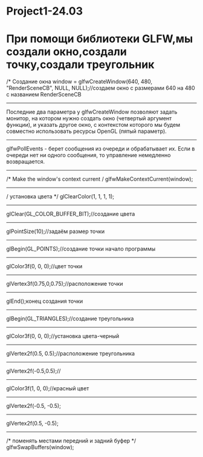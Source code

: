 # Project1-24.03
# При помощи библиотеки GLFW,мы создали окно,создали точку,создали треугольник #

/* Создание окна
window = glfwCreateWindow(640, 480, "RenderSceneCB", NULL, NULL);//создаем окно с размерами 640 на 480 с названием RenderSceneCB
***
Последние два параметра у glfwCreateWindow позволяют задать монитор, на котором нужно создать окно (четвертый аргумент функции), и указать другое окно, с контекстом которого мы будем совместно использовать ресурсы OpenGL (пятый параметр).
***
glfwPollEvents - берет сообщения из очереди и обрабатывает их. Если в очереди нет ни одного сообщения, то управление немедленно возвращается.
***
/* Make the window's context current / 
glfwMakeContextCurrent(window); 
***
/ установка цвета */ glClearColor(1, 1, 1, 1);
***
glClear(GL_COLOR_BUFFER_BIT);//создание цвета
***
glPointSize(10);//задаём размер точки 
***
glBegin(GL_POINTS);//создание точки начало программы 
***
glColor3f(0, 0, 0);//цвет точки 
***
glVertex3f(0.75,0,0.75);//расположение точки
***
glEnd();конец создания точки
***
glBegin(GL_TRIANGLES);//создание треугольника
***
glColor3f(0, 0, 0);//установка цвета-черный
***
glVertex2f(0.5, 0.5);//расположение треугольника
***
glVertex2f(-0.5,0.5);//
***
glColor3f(1, 0, 0);//красный цвет
***
glVertex2f(-0.5, -0.5);
***
glVertex2f(0.5, -0.5);
***
/* поменять местами передний и задний буфер */
glfwSwapBuffers(window);
